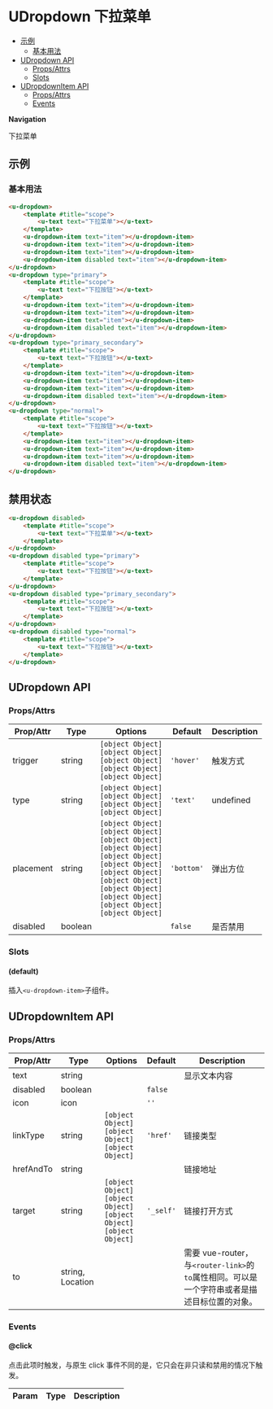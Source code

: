 <!-- 该 README.md 根据 api.yaml 和 docs/*.md 自动生成，为了方便在 GitHub 和 NPM 上查阅。如需修改，请查看源文件 -->

# UDropdown 下拉菜单

- [示例](#示例)
    - [基本用法](#基本用法)
- [UDropdown API](#udropdown-api)
    - [Props/Attrs](#propsattrs)
    - [Slots](#slots)
- [UDropdownItem API](#udropdownitem-api)
    - [Props/Attrs](#propsattrs-2)
    - [Events](#events)

**Navigation**

下拉菜单

## 示例
### 基本用法

``` html
<u-dropdown>
    <template #title="scope">
        <u-text text="下拉菜单"></u-text>
    </template>
    <u-dropdown-item text="item"></u-dropdown-item>
    <u-dropdown-item text="item"></u-dropdown-item>
    <u-dropdown-item text="item"></u-dropdown-item>
    <u-dropdown-item disabled text="item"></u-dropdown-item>
</u-dropdown>
<u-dropdown type="primary">
    <template #title="scope">
        <u-text text="下拉按钮"></u-text>
    </template>
    <u-dropdown-item text="item"></u-dropdown-item>
    <u-dropdown-item text="item"></u-dropdown-item>
    <u-dropdown-item text="item"></u-dropdown-item>
    <u-dropdown-item disabled text="item"></u-dropdown-item>
</u-dropdown>
<u-dropdown type="primary_secondary">
    <template #title="scope">
        <u-text text="下拉按钮"></u-text>
    </template>
    <u-dropdown-item text="item"></u-dropdown-item>
    <u-dropdown-item text="item"></u-dropdown-item>
    <u-dropdown-item text="item"></u-dropdown-item>
    <u-dropdown-item disabled text="item"></u-dropdown-item>
</u-dropdown>
<u-dropdown type="normal">
    <template #title="scope">
        <u-text text="下拉按钮"></u-text>
    </template>
    <u-dropdown-item text="item"></u-dropdown-item>
    <u-dropdown-item text="item"></u-dropdown-item>
    <u-dropdown-item text="item"></u-dropdown-item>
    <u-dropdown-item disabled text="item"></u-dropdown-item>
</u-dropdown>
```

## 禁用状态

``` html
<u-dropdown disabled>
    <template #title="scope">
        <u-text text="下拉菜单"></u-text>
    </template>
</u-dropdown>
<u-dropdown disabled type="primary">
    <template #title="scope">
        <u-text text="下拉按钮"></u-text>
    </template>
</u-dropdown>
<u-dropdown disabled type="primary_secondary">
    <template #title="scope">
        <u-text text="下拉按钮"></u-text>
    </template>
</u-dropdown>
<u-dropdown disabled type="normal">
    <template #title="scope">
        <u-text text="下拉按钮"></u-text>
    </template>
</u-dropdown>
```

## UDropdown API
### Props/Attrs

| Prop/Attr | Type | Options | Default | Description |
| --------- | ---- | ------- | ------- | ----------- |
| trigger | string | `[object Object]`<br/>`[object Object]`<br/>`[object Object]`<br/>`[object Object]`<br/>`[object Object]` | `'hover'` | 触发方式 |
| type | string | `[object Object]`<br/>`[object Object]`<br/>`[object Object]`<br/>`[object Object]` | `'text'` | undefined |
| placement | string | `[object Object]`<br/>`[object Object]`<br/>`[object Object]`<br/>`[object Object]`<br/>`[object Object]`<br/>`[object Object]`<br/>`[object Object]`<br/>`[object Object]`<br/>`[object Object]`<br/>`[object Object]`<br/>`[object Object]`<br/>`[object Object]` | `'bottom'` | 弹出方位 |
| disabled | boolean |  | `false` | 是否禁用 |

### Slots

#### (default)

插入`<u-dropdown-item>`子组件。

## UDropdownItem API
### Props/Attrs

| Prop/Attr | Type | Options | Default | Description |
| --------- | ---- | ------- | ------- | ----------- |
| text | string |  |  | 显示文本内容 |
| disabled | boolean |  | `false` |  |
| icon | icon |  | `''` |  |
| linkType | string | `[object Object]`<br/>`[object Object]`<br/>`[object Object]` | `'href'` | 链接类型 |
| hrefAndTo | string |  |  | 链接地址 |
| target | string | `[object Object]`<br/>`[object Object]`<br/>`[object Object]`<br/>`[object Object]` | `'_self'` | 链接打开方式 |
| to | string, Location |  |  | 需要 vue-router，与`<router-link>`的`to`属性相同。可以是一个字符串或者是描述目标位置的对象。 |

### Events

#### @click

点击此项时触发，与原生 click 事件不同的是，它只会在非只读和禁用的情况下触发。

| Param | Type | Description |
| ----- | ---- | ----------- |

